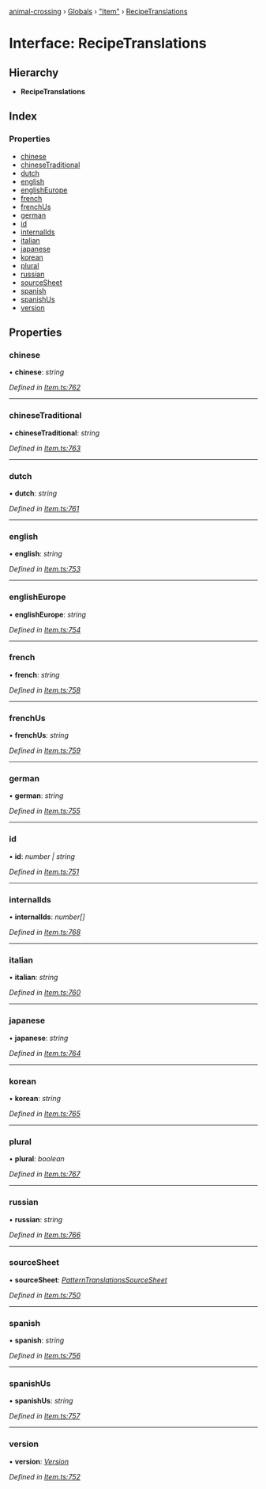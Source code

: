 [animal-crossing](../README.md) › [Globals](../globals.md) › ["Item"](../modules/_item_.md) › [RecipeTranslations](_item_.recipetranslations.md)

# Interface: RecipeTranslations

## Hierarchy

* **RecipeTranslations**

## Index

### Properties

* [chinese](_item_.recipetranslations.md#chinese)
* [chineseTraditional](_item_.recipetranslations.md#chinesetraditional)
* [dutch](_item_.recipetranslations.md#dutch)
* [english](_item_.recipetranslations.md#english)
* [englishEurope](_item_.recipetranslations.md#englisheurope)
* [french](_item_.recipetranslations.md#french)
* [frenchUs](_item_.recipetranslations.md#frenchus)
* [german](_item_.recipetranslations.md#german)
* [id](_item_.recipetranslations.md#id)
* [internalIds](_item_.recipetranslations.md#internalids)
* [italian](_item_.recipetranslations.md#italian)
* [japanese](_item_.recipetranslations.md#japanese)
* [korean](_item_.recipetranslations.md#korean)
* [plural](_item_.recipetranslations.md#plural)
* [russian](_item_.recipetranslations.md#russian)
* [sourceSheet](_item_.recipetranslations.md#sourcesheet)
* [spanish](_item_.recipetranslations.md#spanish)
* [spanishUs](_item_.recipetranslations.md#spanishus)
* [version](_item_.recipetranslations.md#version)

## Properties

###  chinese

• **chinese**: *string*

*Defined in [Item.ts:762](https://github.com/Norviah/animal-crossing/blob/3bd87eb/module/types/Item.ts#L762)*

___

###  chineseTraditional

• **chineseTraditional**: *string*

*Defined in [Item.ts:763](https://github.com/Norviah/animal-crossing/blob/3bd87eb/module/types/Item.ts#L763)*

___

###  dutch

• **dutch**: *string*

*Defined in [Item.ts:761](https://github.com/Norviah/animal-crossing/blob/3bd87eb/module/types/Item.ts#L761)*

___

###  english

• **english**: *string*

*Defined in [Item.ts:753](https://github.com/Norviah/animal-crossing/blob/3bd87eb/module/types/Item.ts#L753)*

___

###  englishEurope

• **englishEurope**: *string*

*Defined in [Item.ts:754](https://github.com/Norviah/animal-crossing/blob/3bd87eb/module/types/Item.ts#L754)*

___

###  french

• **french**: *string*

*Defined in [Item.ts:758](https://github.com/Norviah/animal-crossing/blob/3bd87eb/module/types/Item.ts#L758)*

___

###  frenchUs

• **frenchUs**: *string*

*Defined in [Item.ts:759](https://github.com/Norviah/animal-crossing/blob/3bd87eb/module/types/Item.ts#L759)*

___

###  german

• **german**: *string*

*Defined in [Item.ts:755](https://github.com/Norviah/animal-crossing/blob/3bd87eb/module/types/Item.ts#L755)*

___

###  id

• **id**: *number | string*

*Defined in [Item.ts:751](https://github.com/Norviah/animal-crossing/blob/3bd87eb/module/types/Item.ts#L751)*

___

###  internalIds

• **internalIds**: *number[]*

*Defined in [Item.ts:768](https://github.com/Norviah/animal-crossing/blob/3bd87eb/module/types/Item.ts#L768)*

___

###  italian

• **italian**: *string*

*Defined in [Item.ts:760](https://github.com/Norviah/animal-crossing/blob/3bd87eb/module/types/Item.ts#L760)*

___

###  japanese

• **japanese**: *string*

*Defined in [Item.ts:764](https://github.com/Norviah/animal-crossing/blob/3bd87eb/module/types/Item.ts#L764)*

___

###  korean

• **korean**: *string*

*Defined in [Item.ts:765](https://github.com/Norviah/animal-crossing/blob/3bd87eb/module/types/Item.ts#L765)*

___

###  plural

• **plural**: *boolean*

*Defined in [Item.ts:767](https://github.com/Norviah/animal-crossing/blob/3bd87eb/module/types/Item.ts#L767)*

___

###  russian

• **russian**: *string*

*Defined in [Item.ts:766](https://github.com/Norviah/animal-crossing/blob/3bd87eb/module/types/Item.ts#L766)*

___

###  sourceSheet

• **sourceSheet**: *[PatternTranslationsSourceSheet](../enums/_item_.patterntranslationssourcesheet.md)*

*Defined in [Item.ts:750](https://github.com/Norviah/animal-crossing/blob/3bd87eb/module/types/Item.ts#L750)*

___

###  spanish

• **spanish**: *string*

*Defined in [Item.ts:756](https://github.com/Norviah/animal-crossing/blob/3bd87eb/module/types/Item.ts#L756)*

___

###  spanishUs

• **spanishUs**: *string*

*Defined in [Item.ts:757](https://github.com/Norviah/animal-crossing/blob/3bd87eb/module/types/Item.ts#L757)*

___

###  version

• **version**: *[Version](../enums/_item_.version.md)*

*Defined in [Item.ts:752](https://github.com/Norviah/animal-crossing/blob/3bd87eb/module/types/Item.ts#L752)*
